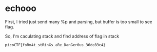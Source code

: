 # echooo

First, I tried just send many %p and parsing, but buffer is too small to see flag.

So, I'm caculating stack and find address of flag in stack

`picoCTF{foRm4t_stRinGs_aRe_DanGer0us_36de83c4}`